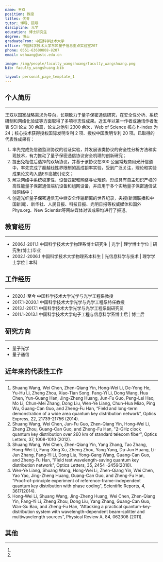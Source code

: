 ```yaml
---
name: 王双
position: 教授
titles: 优青
tutor: 博导、硕导
discipline: 光学
education: 博士研究生
degree: 博士
graduateFrom: 中国科学技术大学
office: 中国科学技术大学东区量子信息重点实验室207
phone: 0551-63600808-8207
email: wshuang@ustc.edu.cn

image: /img/people/faculty_wangshuang/faculty_wangshuang.png
bib: faculty_wangshuang.bib

layout: personal_page_template_1
---
```


## 个人简历
--------------
王双以国家战略需求为导向，长期致力于量子保密通信研究，在安全性分析、系统研制和网络化验证等方面取得了多项标志性成果。近五年以第一作者或通讯作者发表 SCI 论文 30 余篇，论文总他引 2300 余次，Web of Science 核心 h-index 为 24；核心技术获得授权国际发明专利 2 项、授权中国发明专利 20 项。已取得的代表性成果有：
1. 率先完成免信道监测协议的验证实验，并发展该类协议的安全性分析方法和实现技术，有力推动了量子保密通信协议安全机理的创新研究；
2. 提出免相位后选择的双场协议，并基于该协议在300 公里常规商用光纤信道中，率先完成了超越线性界限制的高成钥率实验，受到广泛关注，理论和实验成果论文均入选ESI高被引论文；
3. 解决网络中系统稳定性、设备匹配和网络寻址难题，形成具有自主知识产权的高性能量子保密通信端机设备和组网设备，并应用于多个实地量子保密通信试验网络中；
4. 创造光纤量子保密通信无中继安全传输距离的世界纪录，央视(新闻联播和中国新闻)、新华社、人民日报、科技日报、光明日报等权威媒体和国外Phys.org、New Scientist等网站媒体对该成果均进行了报道。

## 教育经历
--------------
* 2006.1-2011.1 中国科学技术大学物理系博士研究生  |  光学  |  理学博士学位  |  研究生(博士)毕业
* 2002.1-2006.1 中国科学技术大学物理系本科生  |  光信息科学与技术  |  理学学士学位  |  本科

## 工作经历
--------------
* 2020.1-至今 中国科学技术大学光学与光学工程系教授
* 2017.1-2020.1 中国科学技术大学光学与光学工程系特任教授
* 2013.1-2017.1 中国科学技术大学光学与光学工程系副研究员
* 2011.1-2013.1 中国科学技术大学电子工程与信息科学系博士后  |  博士后

## 研究方向
--------------
* 量子光学
* 量子通信

## 近年来的代表性工作
--------------
1. Shuang Wang, Wei Chen, Zhen-Qiang Yin, Hong-Wei Li, De-Yong He, Yu-Hu Li, Zheng Zhou, Xiao-Tian Song, Fang-Yi Li, Dong Wang, Hua Chen, Yun-Guang Han, Jing-Zheng Huang, Jun-Fu Guo, Peng-Lei Hao, Mo Li, Chun-Mei Zhang, Dong Liu, Wen-Ye Liang, Chun-Hua Miao, Ping Wu, Guang-Can Guo, and Zheng-Fu Han, “Field and long-term demonstration of a wide area quantum key distribution network”, Optics Express, 22, 21739-21756 (2014).
2. Shuang Wang, Wei Chen, Jun-Fu Guo, Zhen-Qiang Yin, Hong-Wei Li, Zheng Zhou, Guang-Can Guo, and Zheng-Fu Han, "2-GHz clock quantum key distribution over 260 km of standard telecom fiber", Optics Letters, 37, 1008-1010 (2012).
3. Shuang Wang, Wei Chen, Zhen-Qiang Yin, Yang Zhang, Tao Zhang, Hong-Wei Li, Fang-Xing Xu, Zheng Zhou, Yang Yang, Da-Jun Huang, Li-Jun Zhang, Fang-Yi Li, Dong Liu, Yong-Gang Wang, Guang-Can Guo, and Zheng-Fu Han, "Field test wavelength-saving quantum key distribution network", Optics Letters, 35, 2454 -2456(2010).
4. Wen-Ye Liang, Shuang Wang, Hong-Wei Li, Zhen-Qiang Yin, Wei Chen, Yao Yao, Jing-Zheng Huang, Guang-Can Guo, and Zheng-Fu Han, "Proof-of-principle experiment of reference-frame-independent quantum key distribution with phase coding", Scientific Reports, 4, 3617(2014).
5. Hong-Wei Li, Shuang Wang, Jing-Zheng Huang, Wei Chen, Zhen-Qiang Yin, Fang-Yi Li, Zheng Zhou, Dong Liu, Yang Zhang, Guang-Can Guo, Wan-Su Bao, and Zheng-Fu Han, “Attacking a practical quantum-key-distribution system with wavelength-dependent beam-splitter and multiwavelength sources”, Physical Review A, 84, 062308 (2011).

## 其他
---------
1. 
2. 
